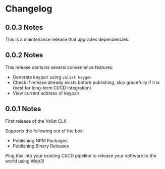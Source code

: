 # Changelog

## 0.0.3 Notes

This is a maintenance release that upgrades dependencies.

## 0.0.2 Notes

This release contains several convenience features:

* Generate keypair using `valist keygen`
* Check if release already exists before publishing, skip gracefully if it is (best for long-term CI/CD integration)
* View current address of keypair

## 0.0.1 Notes

First release of the Valist CLI!

Supports the following out of the box:

* Publishing NPM Packages
* Publishing Binary Releases

Plug this into your existing CI/CD pipeline to release your software to the world using Web3!
